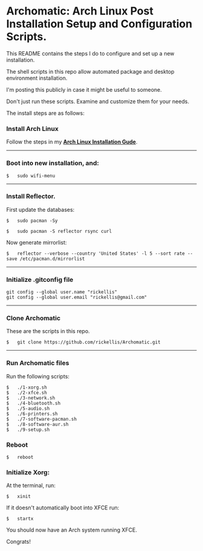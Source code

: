 # Archomatic: Arch Linux Post Installation Setup and Configuration Scripts.

This README contains the steps I do to configure and set up a new installation.

The shell scripts in this repo allow automated package and desktop environment installation.

I'm posting this publicly in case it might be useful to someone.

Don't just run these scripts. Examine and customize them for your needs.

The install steps are as follows:

### Install Arch Linux

Follow the steps in my __[Arch Linux Installation Gude](https://github.com/rickellis/Arch-Linux-Install-Guide)__.

---

### Boot into new installation, and:

    $   sudo wifi-menu

---

### Install Reflector. 

First update the databases:

    $   sudo pacman -Sy

    $   sudo pacman -S reflector rsync curl

Now generate mirrorlist:

    $   reflector --verbose --country 'United States' -l 5 --sort rate --save /etc/pacman.d/mirrorlist

---

### Initialize .gitconfig file

    git config --global user.name "rickellis"
    git config --global user.email "rickellis@gmail.com"

---

### Clone Archomatic
These are the scripts in this repo.

    $   git clone https://github.com/rickellis/Archomatic.git

---

### Run Archomatic files

Run the following scripts:

    $   ./1-xorg.sh
    $   ./2-xfce.sh 
    $   ./3-network.sh 
    $   ./4-bluetooth.sh 
    $   ./5-audio.sh 
    $   ./6-printers.sh 
    $   ./7-software-pacman.sh
    $   ./8-software-aur.sh
    $   ./9-setup.sh

### Reboot

    $   reboot

### Initialize Xorg:
At the terminal, run:

    $   xinit

If it doesn't automatically boot into XFCE run:

    $   startx


You should now have an Arch system running XFCE.

Congrats!